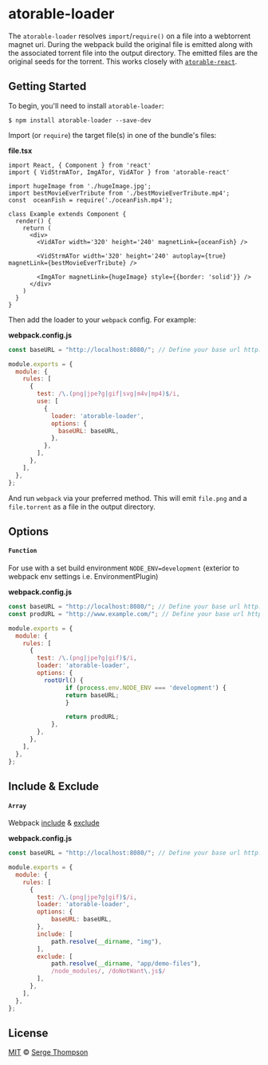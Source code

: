 # atorable-loader

The `atorable-loader` resolves `import`/`require()` on a file into a webtorrent magnet uri. During the webpack build the original file is emitted along with the associated torrent file into the output directory. The emitted files are the original seeds for the torrent. This works closely with [`atorable-react`](https://github.com/sergethompson/atorable-loader).

## Getting Started

To begin, you'll need to install `atorable-loader`:

```console
$ npm install atorable-loader --save-dev
```

Import (or `require`) the target file(s) in one of the bundle's files:

**file.tsx**

```tsx
import React, { Component } from 'react'
import { VidStrmATor, ImgATor, VidATor } from 'atorable-react'

import hugeImage from './hugeImage.jpg';
import bestMovieEverTribute from './bestMovieEverTribute.mp4';
const  oceanFish = require('./oceanFish.mp4');

class Example extends Component {
  render() {
    return (
      <div>
        <VidATor width='320' height='240' magnetLink={oceanFish} />

        <VidStrmATor width='320' height='240' autoplay={true} magnetLink={bestMovieEverTribute} />

        <ImgATor magnetLink={hugeImage} style={{border: 'solid'}} />
      </div>
    )
  }
}
```

Then add the loader to your `webpack` config. For example:

**webpack.config.js**

```js
const baseURL = "http://localhost:8080/"; // Define your base url http://example.com/ this makes it possible for the initial torrent to be downloaded.

module.exports = {
  module: {
    rules: [
      {
        test: /\.(png|jpe?g|gif|svg|m4v|mp4)$/i,
        use: [
          {
            loader: 'atorable-loader',
            options: {
              baseURL: baseURL,
            },
          },
        ],
      },
    ],
  },
};
```

And run `webpack` via your preferred method. This will emit `file.png` and a `file.torrent` as a file
in the output directory.

## Options
#### `Function`
For use with a set build environment `NODE_ENV=development` (exterior to webpack env settings i.e. EnvironmentPlugin)


**webpack.config.js**

```js
const baseURL = "http://localhost:8080/"; // Define your base url http://example.com/
const prodURL = "http://www.example.com/"; // Define your base url http://example.com/

module.exports = {
  module: {
    rules: [
      {
        test: /\.(png|jpe?g|gif)$/i,
        loader: 'atorable-loader',
        options: {
          rootUrl() {
                if (process.env.NODE_ENV === 'development') {
                return baseURL;
                }

                return prodURL;
            },
        },
      },
    ],
  },
};
```


## Include & Exclude
#### `Array`
Webpack [include](https://webpack.js.org/configuration/module/#ruleinclude) & [exclude](https://webpack.js.org/configuration/module/#ruleexclude)

**webpack.config.js**

```js
const baseURL = "http://localhost:8080/"; // Define your base url http://example.com/

module.exports = {
  module: {
    rules: [
      {
        test: /\.(png|jpe?g|gif)$/i,
        loader: 'atorable-loader',
        options: {
            baseURL: baseURL,
        },
        include: [
            path.resolve(__dirname, "img"), 
        ],
        exclude: [
            path.resolve(__dirname, "app/demo-files"),
            /node_modules/, /doNotWant\.js$/
        ],
      },
    ],
  },
};
```

## License
[MIT](./LICENSE) © [Serge Thompson](https://github.com/sergethompson)